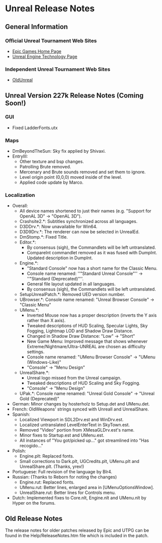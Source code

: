 # Unreal Release Notes

## General Information

### Official Unreal Tournament Web Sites

* [Epic Games Home Page](https://epicgames.com)
* [Unreal Engine Technology Page](https://www.unrealengine.com)

### Independent Unreal Tournament Web Sites

* [OldUnreal](https://www.oldunreal.com)

## Unreal Version 227k Release Notes (Coming Soon!)

### GUI
* Fixed LadderFonts.utx

### Maps

* DmBeyondTheSun: Sky fix applied by Shivaxi.
* EntryIII:
    * Other texture and bsp changes.
    * Patrolling Brute removed.
    * Mercenary and Brute sounds removed and set them to ignore.
    * Level origin point (0,0,0) moved inside of the level.
    * Applied code update by Marco.

### Localization

* Overall:
    * All device names shortened to just their names (e.g. "Support for OpenAL 3D" -> "OpenAL 3D").
    * Crashsite2.\*: Subtitles synchronized across all languages.
    * D3DDrv.\*: Now unavailable for Win64.
    * D3D9Drv.\*: The renderer can now be selected in UnrealEd.
    * DmStomp.\*: Fixed Title.
    * Editor.\*:
        * By consensus (sigh), the Commandlets will be left untranslated.
        * CompareInt commandlet removed as it was fused with DumpInt. Updated description in DumpInt.
    * Engine.\*:
        * "Standard Console" now has a short name for the Classic Menu.
        * Console name renamed: ''"Standard Unreal Console"'' -> ''"Standard (Deprecated)"''.
        * General file layout updated in all languages.
        * By consensus (sigh), the Commandlets will be left untranslated.
    * SetupUnrealPatch.\*: Removed UED version number.
    * UBrowser.\*: Console name renamed: "Unreal Browser Console" -> "Classic Menu"
    * UMenu.\*:
        * Inverted Mouse now has a proper description (inverts the Y axis rather than X axis).
        * Tweaked descriptions of HUD Scaling, Specular Lights, Sky Fogging, Lightmap LOD and Shadow Draw Distance.
        * Changed in Shadow Draw Distance: "Low" -> "Short"
        * New Game Menu: Improved message that shows whenever Extreme/Nightmare/Ultra-UNREAL are chosen as difficulty settings.
        * Console name renamed: "UMenu Browser Console" -> "UMenu (Windows-Like)"
        * "Console" -> "Menu Design"
    * UnrealShare.\*:
        * Unreal logo missed from the Unreal campaign.
        * Tweaked descriptions of HUD Scaling and Sky Fogging.
        * "Console" -> "Menu Design"
    * UPak.\*: Console name renamed: "Unreal Gold Console" -> "Unreal Gold (Deprecated)"
* German: Minor changes by hosterholz to Setup.det and UMenu.det.
* French: OldWeapons' strings synced with UnrealI and UnrealShare.
* Spanish:
    * Localized Viewport in SDL2Drv.est and WinDrv.est.
    * Localized untranslated LevelEnterText in SkyTown.est.
    * Removed "Video" portion from XMesaGLDrv.est's name.
    * Minor fixes to Startup.est and UMenu.est.
    * All instances of "You got/picked up..." got streamlined into "Has recogido..."
* Polish:
    * Engine.plt: Replaced fonts.
    * Small corrections to Dark.plt, UGCredits.plt, UMenu.plt and UnrealShare.plt. (Thanks, yrex!)
* Portuguese: Full revision of the language by BIr4.
* Russian: (Thanks to Reborn for noting the changes)
    * Engine.rut: Replaced fonts.
    * UMenu.rut: Better lines, enlarged area in [UMenuOptionsWindow].
    * UnrealShare.rut: Better lines for Controls menu.
* Dutch: Implemented fixes to Core.nlt, Engine.nlt and UMenu.nlt by Hyper<NL> on the forums.

## Old Release Notes

The release notes for older patches released by Epic and UTPG can be found in the Help/ReleaseNotes.htm file which is included in the patch.
